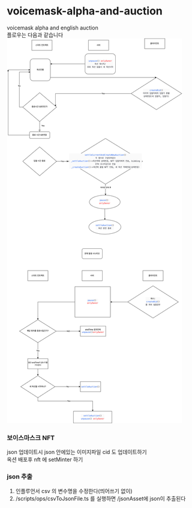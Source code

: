 # voicemask-alpha-and-auction
voicemask alpha and english auction   
플로우는 다음과 같습니다   
![flow](./diagram.png)


### 보이스마스크 NFT
json 업데이트시 json 안에있는 이미지파일 cid 도 업데이트하기   
옥션 배포후 nft 에 setMinter 하기


### json 추출
1. 인플루언서 csv 의 변수명을 수정한다(띄어쓰기 없이)     
2. /scripts/ops/csvToJsonFile.ts 를 실행하면 /jsonAsset에 json이 추출된다 